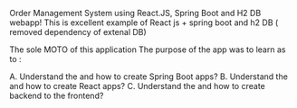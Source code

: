Order Management System using
React.JS, Spring Boot and H2 DB webapp!
This is excellent example of React js + spring boot and h2 DB ( removed dependency of extenal DB)

The sole MOTO of this application
The purpose of the app was to learn as to :

A. Understand the and how to create Spring Boot apps? B. Understand the and how to create React apps? C. Understand the and how to create backend to the frontend?
